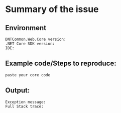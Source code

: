 # Summary of the issue



## Environment

```
DNTCommon.Web.Core version: 
.NET Core SDK version: 
IDE: 
```

## Example code/Steps to reproduce:

```
paste your core code
```

## Output:

```
Exception message:
Full Stack trace:
```

